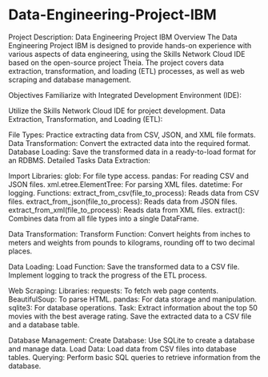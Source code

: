 # Data-Engineering-Project-IBM

Project Description: Data Engineering Project IBM
Overview
The Data Engineering Project IBM is designed to provide hands-on experience with various aspects of data engineering, using the Skills Network Cloud IDE based on the open-source project Theia. The project covers data extraction, transformation, and loading (ETL) processes, as well as web scraping and database management.

Objectives
Familiarize with Integrated Development Environment (IDE):

Utilize the Skills Network Cloud IDE for project development.
Data Extraction, Transformation, and Loading (ETL):

File Types: Practice extracting data from CSV, JSON, and XML file formats.
Data Transformation: Convert the extracted data into the required format.
Database Loading: Save the transformed data in a ready-to-load format for an RDBMS.
Detailed Tasks
Data Extraction:

Import Libraries:
glob: For file type access.
pandas: For reading CSV and JSON files.
xml.etree.ElementTree: For parsing XML files.
datetime: For logging.
Functions:
extract_from_csv(file_to_process): Reads data from CSV files.
extract_from_json(file_to_process): Reads data from JSON files.
extract_from_xml(file_to_process): Reads data from XML files.
extract(): Combines data from all file types into a single DataFrame.

Data Transformation:
Transform Function:
Convert heights from inches to meters and weights from pounds to kilograms, rounding off to two decimal places.

Data Loading:
Load Function:
Save the transformed data to a CSV file.
Implement logging to track the progress of the ETL process.

Web Scraping:
Libraries:
requests: To fetch web page contents.
BeautifulSoup: To parse HTML.
pandas: For data storage and manipulation.
sqlite3: For database operations.
Task: Extract information about the top 50 movies with the best average rating.
Save the extracted data to a CSV file and a database table.

Database Management:
Create Database: Use SQLite to create a database and manage data.
Load Data: Load data from CSV files into database tables.
Querying: Perform basic SQL queries to retrieve information from the database.


